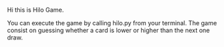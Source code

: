 Hi this is Hilo Game.

You can execute the game by calling hilo.py from your terminal. The game consist on guessing whether a card is lower
or higher than the next one draw.

